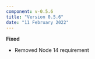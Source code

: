 ```yaml
---
component: v-0.5.6
title: "Version 0.5.6"
date: "11 February 2022"
---
```


**Fixed**

- Removed Node 14 requirement
